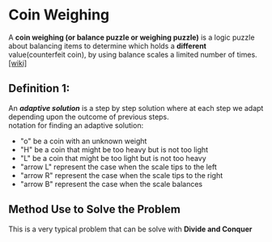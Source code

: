 # Coin Weighing

A **coin weighing (or balance puzzle or weighing puzzle)** is a logic puzzle about balancing items to determine which holds a **different** value(counterfeit coin), by using balance scales a limited number of times. [[wiki]](https://en.wikipedia.org/wiki/Balance_puzzle)

## Definition 1: 
An  ***adaptive solution*** is a step by step solution where at each step we adapt depending upon the outcome of previous steps.
</br>
notation for finding an adaptive solution:
* "o" be a coin with an unknown weight
* "H" be a coin that might be too heavy but is not too light
* "L" be a coin that might be too light but is not too heavy
* "arrow L" represent the case when the scale tips to the left
* "arrow R" represent the case when the scale tips to the right
* "arrow B" represent the case when the scale balances


## Method Use to Solve the Problem
 This is a very typical problem that can be solve with **Divide and Conquer**
